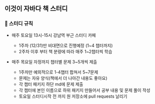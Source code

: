 ## 이것이 자바다 책 스터디

###  💫 스터디 규칙
- 매주 토요일 13시-15시 강남역 부근 스터디 카페
  - 1주차 (12/31)만 비대면으로 진행예정 (1~4 챕터까지)
  - 2주차 이후 부터 책 분량에 따라 매주 1~2챕터씩 학습

  
- 매주 목요일 자정까지 챕터별 문제 3~5개씩 제출
  - 1주차만 예외적으로 1-4챕터 합쳐서 5~7문제
  - 문제는 자유 양식(책에서 더 나아간 내용도 좋아요) 
  - 각 챕터 패키지 하단 md에 문제 제출
  - 각 챕터에 본인 이름으로 하위 패키지 만들어서 공부 내용 및 문제 풀이 작성
  - 토요일 스터디시작 전 까지 원 저장소에 pull requests 날리기 

  

